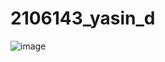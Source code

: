 # 2106143_yasin_d
![image](https://github.com/x-xinn/2106143_yasin_d/assets/122500936/74411694-5547-4759-9d9b-5433291b74c2)
